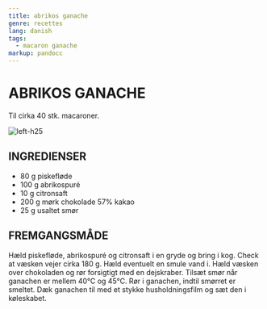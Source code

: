 ```yaml
---
title: abrikos ganache
genre: recettes
lang: danish
tags:
  - macaron ganache
markup: pandocc
---
```


# ABRIKOS GANACHE

Til cirka 40 stk. macaroner.

![](/images/macaron_orange.jpg "left-h25")

## INGREDIENSER

- 80 g piskefløde
- 100 g abrikospuré
- 10 g citronsaft
- 200 g mørk chokolade 57% kakao
- 25 g usaltet smør

## FREMGANGSMÅDE

Hæld piskefløde, abrikospuré og citronsaft i en gryde og bring i kog.
Check at væsken vejer cirka 180 g.
Hæld eventuelt en smule vand i.
Hæld væsken over chokoladen og rør forsigtigt med en dejskraber.
Tilsæt smør når ganachen er mellem 40°C og 45°C.
Rør i ganachen, indtil smørret er smeltet.
Dæk ganachen til med et stykke husholdningsfilm og sæt den i køleskabet.